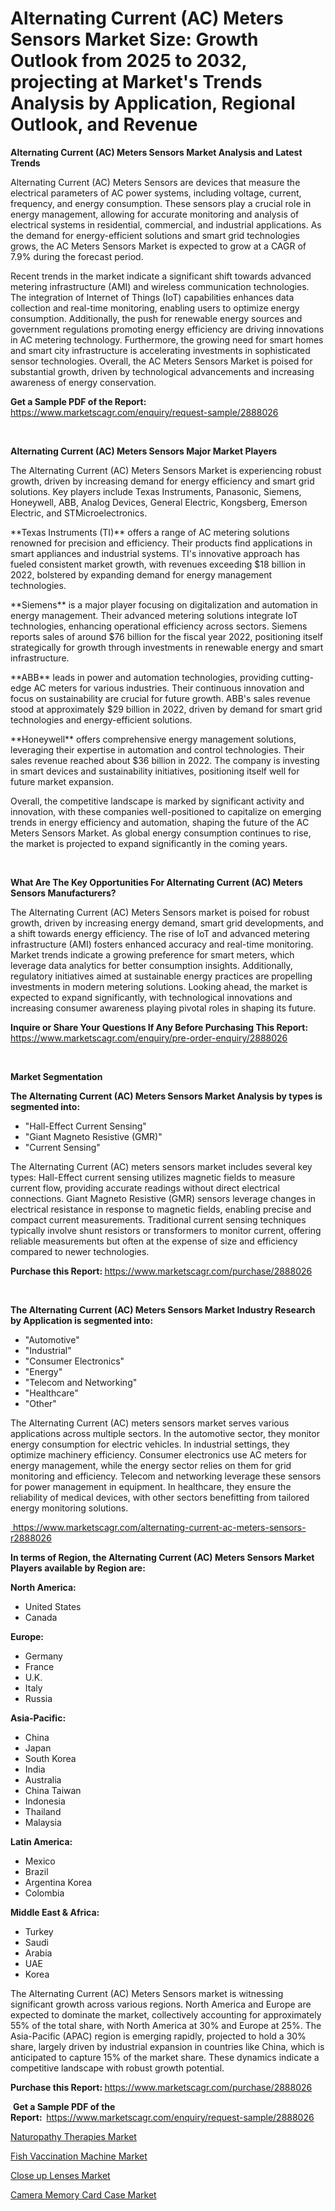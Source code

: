 <p><h1>Alternating Current (AC) Meters Sensors Market Size: Growth Outlook from 2025 to 2032, projecting at Market's Trends Analysis by Application, Regional Outlook, and Revenue</h1></p><p><strong>Alternating Current (AC) Meters Sensors Market Analysis and Latest Trends</strong></p>
<p><p>Alternating Current (AC) Meters Sensors are devices that measure the electrical parameters of AC power systems, including voltage, current, frequency, and energy consumption. These sensors play a crucial role in energy management, allowing for accurate monitoring and analysis of electrical systems in residential, commercial, and industrial applications. As the demand for energy-efficient solutions and smart grid technologies grows, the AC Meters Sensors Market is expected to grow at a CAGR of 7.9% during the forecast period.</p><p>Recent trends in the market indicate a significant shift towards advanced metering infrastructure (AMI) and wireless communication technologies. The integration of Internet of Things (IoT) capabilities enhances data collection and real-time monitoring, enabling users to optimize energy consumption. Additionally, the push for renewable energy sources and government regulations promoting energy efficiency are driving innovations in AC metering technology. Furthermore, the growing need for smart homes and smart city infrastructure is accelerating investments in sophisticated sensor technologies. Overall, the AC Meters Sensors Market is poised for substantial growth, driven by technological advancements and increasing awareness of energy conservation.</p></p>
<p><strong>Get a Sample PDF of the Report:&nbsp;</strong> <a href="https://www.marketscagr.com/enquiry/request-sample/2888026?utm_campaign=1868&utm_medium=2&utm_source=Github&utm_content=ia&utm_term=14032025&utm_id=alternating-current-ac-meters-sensors">https://www.marketscagr.com/enquiry/request-sample/2888026</a></p>
<p>&nbsp;</p>
<p><strong>Alternating Current (AC) Meters Sensors Major Market Players</strong></p>
<p><p>The Alternating Current (AC) Meters Sensors Market is experiencing robust growth, driven by increasing demand for energy efficiency and smart grid solutions. Key players include Texas Instruments, Panasonic, Siemens, Honeywell, ABB, Analog Devices, General Electric, Kongsberg, Emerson Electric, and STMicroelectronics.</p><p>**Texas Instruments (TI)** offers a range of AC metering solutions renowned for precision and efficiency. Their products find applications in smart appliances and industrial systems. TI's innovative approach has fueled consistent market growth, with revenues exceeding $18 billion in 2022, bolstered by expanding demand for energy management technologies.</p><p>**Siemens** is a major player focusing on digitalization and automation in energy management. Their advanced metering solutions integrate IoT technologies, enhancing operational efficiency across sectors. Siemens reports sales of around $76 billion for the fiscal year 2022, positioning itself strategically for growth through investments in renewable energy and smart infrastructure.</p><p>**ABB** leads in power and automation technologies, providing cutting-edge AC meters for various industries. Their continuous innovation and focus on sustainability are crucial for future growth. ABB's sales revenue stood at approximately $29 billion in 2022, driven by demand for smart grid technologies and energy-efficient solutions.</p><p>**Honeywell** offers comprehensive energy management solutions, leveraging their expertise in automation and control technologies. Their sales revenue reached about $36 billion in 2022. The company is investing in smart devices and sustainability initiatives, positioning itself well for future market expansion.</p><p>Overall, the competitive landscape is marked by significant activity and innovation, with these companies well-positioned to capitalize on emerging trends in energy efficiency and automation, shaping the future of the AC Meters Sensors Market. As global energy consumption continues to rise, the market is projected to expand significantly in the coming years.</p></p>
<p>&nbsp;</p>
<p><strong>What Are The Key Opportunities For Alternating Current (AC) Meters Sensors Manufacturers?</strong></p>
<p><p>The Alternating Current (AC) Meters Sensors market is poised for robust growth, driven by increasing energy demand, smart grid developments, and a shift towards energy efficiency. The rise of IoT and advanced metering infrastructure (AMI) fosters enhanced accuracy and real-time monitoring. Market trends indicate a growing preference for smart meters, which leverage data analytics for better consumption insights. Additionally, regulatory initiatives aimed at sustainable energy practices are propelling investments in modern metering solutions. Looking ahead, the market is expected to expand significantly, with technological innovations and increasing consumer awareness playing pivotal roles in shaping its future.</p></p>
<p><strong>Inquire or Share Your Questions If Any Before Purchasing This Report:</strong> <a href="https://www.marketscagr.com/enquiry/pre-order-enquiry/2888026?utm_campaign=1868&utm_medium=2&utm_source=Github&utm_content=ia&utm_term=14032025&utm_id=alternating-current-ac-meters-sensors">https://www.marketscagr.com/enquiry/pre-order-enquiry/2888026</a></p>
<p>&nbsp;</p>
<p><strong>Market Segmentation</strong></p>
<p><strong>The Alternating Current (AC) Meters Sensors Market Analysis by types is segmented into:</strong></p>
<p><ul><li>"Hall-Effect Current Sensing"</li><li>"Giant Magneto Resistive (GMR)"</li><li>"Current Sensing"</li></ul></p>
<p><p>The Alternating Current (AC) meters sensors market includes several key types: Hall-Effect current sensing utilizes magnetic fields to measure current flow, providing accurate readings without direct electrical connections. Giant Magneto Resistive (GMR) sensors leverage changes in electrical resistance in response to magnetic fields, enabling precise and compact current measurements. Traditional current sensing techniques typically involve shunt resistors or transformers to monitor current, offering reliable measurements but often at the expense of size and efficiency compared to newer technologies.</p></p>
<p><strong>Purchase this Report:&nbsp;</strong><a href="https://www.marketscagr.com/purchase/2888026?utm_campaign=1868&utm_medium=2&utm_source=Github&utm_content=ia&utm_term=14032025&utm_id=alternating-current-ac-meters-sensors">https://www.marketscagr.com/purchase/2888026</a></p>
<p>&nbsp;</p>
<p><strong>The Alternating Current (AC) Meters Sensors Market Industry Research by Application is segmented into:</strong></p>
<p><ul><li>"Automotive"</li><li>"Industrial"</li><li>"Consumer Electronics"</li><li>"Energy"</li><li>"Telecom and Networking"</li><li>"Healthcare"</li><li>"Other"</li></ul></p>
<p><p>The Alternating Current (AC) meters sensors market serves various applications across multiple sectors. In the automotive sector, they monitor energy consumption for electric vehicles. In industrial settings, they optimize machinery efficiency. Consumer electronics use AC meters for energy management, while the energy sector relies on them for grid monitoring and efficiency. Telecom and networking leverage these sensors for power management in equipment. In healthcare, they ensure the reliability of medical devices, with other sectors benefitting from tailored energy monitoring solutions.</p></p>
<p><a href="https://www.marketscagr.com/alternating-current-ac-meters-sensors-r2888026?utm_campaign=1868&utm_medium=2&utm_source=Github&utm_content=ia&utm_term=14032025&utm_id=alternating-current-ac-meters-sensors">&nbsp;https://www.marketscagr.com/alternating-current-ac-meters-sensors-r2888026</a></p>
<p><strong>In terms of Region, the Alternating Current (AC) Meters Sensors Market Players available by Region are:</strong></p>
<p>
    <p> <strong> North America: </strong>
        <ul>
            <li>United States</li>
            <li>Canada</li>
        </ul>
        </p> 
    <p> <strong> Europe: </strong>
        <ul>
            <li>Germany</li>
            <li>France</li>
            <li>U.K.</li>
            <li>Italy</li>
            <li>Russia</li>
        </ul>
        </p> 
    <p> <strong> Asia-Pacific: </strong>
        <ul>
            <li>China</li>
            <li>Japan</li>
            <li>South Korea</li>
            <li>India</li>
            <li>Australia</li>
            <li>China Taiwan</li>
            <li>Indonesia</li>
            <li>Thailand</li>
            <li>Malaysia</li>
        </ul>
        </p> 
    <p> <strong> Latin America: </strong>
        <ul>
            <li>Mexico</li>
            <li>Brazil</li>
            <li>Argentina Korea</li>
            <li>Colombia</li>
        </ul>
        </p> 
    <p> <strong> Middle East & Africa: </strong>
        <ul>
            <li>Turkey</li>
            <li>Saudi</li>
            <li>Arabia</li>
            <li>UAE</li>
            <li>Korea</li>
        </ul>
    </p>
    </p>
<p><p>The Alternating Current (AC) Meters Sensors market is witnessing significant growth across various regions. North America and Europe are expected to dominate the market, collectively accounting for approximately 55% of the total share, with North America at 30% and Europe at 25%. The Asia-Pacific (APAC) region is emerging rapidly, projected to hold a 30% share, largely driven by industrial expansion in countries like China, which is anticipated to capture 15% of the market share. These dynamics indicate a competitive landscape with robust growth potential.</p></p>
<p><strong>Purchase this Report: </strong><a href="https://www.marketscagr.com/purchase/2888026?utm_campaign=1868&utm_medium=2&utm_source=Github&utm_content=ia&utm_term=14032025&utm_id=alternating-current-ac-meters-sensors">https://www.marketscagr.com/purchase/2888026</a></p>
<p>&nbsp;<strong>Get a Sample PDF of the Report:&nbsp;&nbsp;</strong><a href="https://www.marketscagr.com/enquiry/request-sample/2888026?utm_campaign=1868&utm_medium=2&utm_source=Github&utm_content=ia&utm_term=14032025&utm_id=alternating-current-ac-meters-sensors">https://www.marketscagr.com/enquiry/request-sample/2888026</a></p>
<p><strong></strong></p>
<p><p><a href="https://github.com/goliareanoyh/Market-Research-Report-List-1/blob/main/naturopathy-therapies-market.md?utm_campaign=1868&utm_medium=2&utm_source=Github&utm_content=ia&utm_term=14032025&utm_id=alternating-current-ac-meters-sensors">Naturopathy Therapies Market</a></p><p><a href="https://github.com/nyanikumchu/Market-Research-Report-List-1/blob/main/fish-vaccination-machine-market.md?utm_campaign=1868&utm_medium=2&utm_source=Github&utm_content=ia&utm_term=14032025&utm_id=alternating-current-ac-meters-sensors">Fish Vaccination Machine Market</a></p><p><a href="https://github.com/RickHolmes3/Market-Research-Report-List-7/blob/main/close-up-lenses-market.md?utm_campaign=1868&utm_medium=2&utm_source=Github&utm_content=ia&utm_term=14032025&utm_id=alternating-current-ac-meters-sensors">Close up Lenses Market</a></p><p><a href="https://github.com/naanaafranxu/Market-Research-Report-List-1/blob/main/camera-memory-card-case-market.md?utm_campaign=1868&utm_medium=2&utm_source=Github&utm_content=ia&utm_term=14032025&utm_id=alternating-current-ac-meters-sensors">Camera Memory Card Case Market</a></p></p>